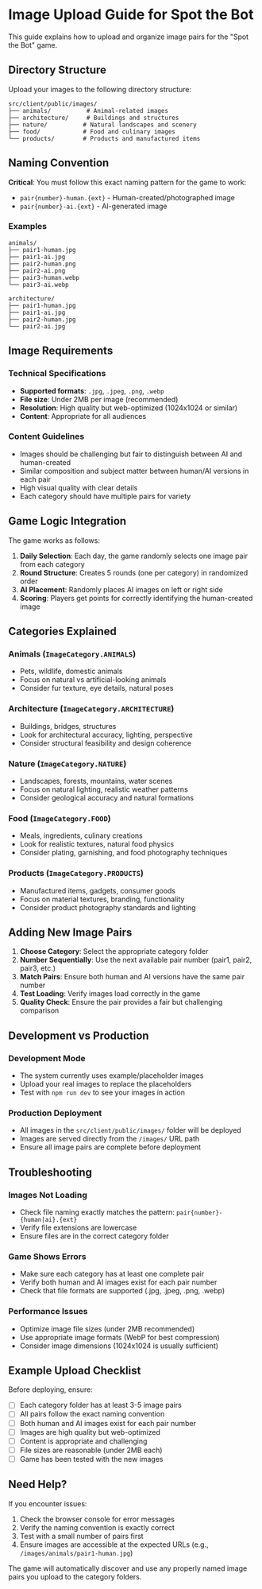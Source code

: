 # Image Upload Guide for Spot the Bot

This guide explains how to upload and organize image pairs for the "Spot the Bot" game.

## Directory Structure

Upload your images to the following directory structure:

```
src/client/public/images/
├── animals/          # Animal-related images
├── architecture/     # Buildings and structures  
├── nature/          # Natural landscapes and scenery
├── food/            # Food and culinary images
└── products/        # Products and manufactured items
```

## Naming Convention

**Critical**: You must follow this exact naming pattern for the game to work:

- `pair{number}-human.{ext}` - Human-created/photographed image
- `pair{number}-ai.{ext}` - AI-generated image

### Examples

```
animals/
├── pair1-human.jpg
├── pair1-ai.jpg
├── pair2-human.png
├── pair2-ai.png
├── pair3-human.webp
└── pair3-ai.webp

architecture/
├── pair1-human.jpg
├── pair1-ai.jpg
├── pair2-human.jpg
└── pair2-ai.jpg
```

## Image Requirements

### Technical Specifications
- **Supported formats**: `.jpg`, `.jpeg`, `.png`, `.webp`
- **File size**: Under 2MB per image (recommended)
- **Resolution**: High quality but web-optimized (1024x1024 or similar)
- **Content**: Appropriate for all audiences

### Content Guidelines
- Images should be challenging but fair to distinguish between AI and human-created
- Similar composition and subject matter between human/AI versions in each pair
- High visual quality with clear details
- Each category should have multiple pairs for variety

## Game Logic Integration

The game works as follows:

1. **Daily Selection**: Each day, the game randomly selects one image pair from each category
2. **Round Structure**: Creates 5 rounds (one per category) in randomized order
3. **AI Placement**: Randomly places AI images on left or right side
4. **Scoring**: Players get points for correctly identifying the human-created image

## Categories Explained

### Animals (`ImageCategory.ANIMALS`)
- Pets, wildlife, domestic animals
- Focus on natural vs artificial-looking animals
- Consider fur texture, eye details, natural poses

### Architecture (`ImageCategory.ARCHITECTURE`) 
- Buildings, bridges, structures
- Look for architectural accuracy, lighting, perspective
- Consider structural feasibility and design coherence

### Nature (`ImageCategory.NATURE`)
- Landscapes, forests, mountains, water scenes
- Focus on natural lighting, realistic weather patterns
- Consider geological accuracy and natural formations

### Food (`ImageCategory.FOOD`)
- Meals, ingredients, culinary creations
- Look for realistic textures, natural food physics
- Consider plating, garnishing, and food photography techniques

### Products (`ImageCategory.PRODUCTS`)
- Manufactured items, gadgets, consumer goods
- Focus on material textures, branding, functionality
- Consider product photography standards and lighting

## Adding New Image Pairs

1. **Choose Category**: Select the appropriate category folder
2. **Number Sequentially**: Use the next available pair number (pair1, pair2, pair3, etc.)
3. **Match Pairs**: Ensure both human and AI versions have the same pair number
4. **Test Loading**: Verify images load correctly in the game
5. **Quality Check**: Ensure the pair provides a fair but challenging comparison

## Development vs Production

### Development Mode
- The system currently uses example/placeholder images
- Upload your real images to replace the placeholders
- Test with `npm run dev` to see your images in action

### Production Deployment
- All images in the `src/client/public/images/` folder will be deployed
- Images are served directly from the `/images/` URL path
- Ensure all image pairs are complete before deployment

## Troubleshooting

### Images Not Loading
- Check file naming exactly matches the pattern: `pair{number}-{human|ai}.{ext}`
- Verify file extensions are lowercase
- Ensure files are in the correct category folder

### Game Shows Errors
- Make sure each category has at least one complete pair
- Verify both human and AI images exist for each pair number
- Check that file formats are supported (.jpg, .jpeg, .png, .webp)

### Performance Issues
- Optimize image file sizes (under 2MB recommended)
- Use appropriate image formats (WebP for best compression)
- Consider image dimensions (1024x1024 is usually sufficient)

## Example Upload Checklist

Before deploying, ensure:

- [ ] Each category folder has at least 3-5 image pairs
- [ ] All pairs follow the exact naming convention
- [ ] Both human and AI images exist for each pair number
- [ ] Images are high quality but web-optimized
- [ ] Content is appropriate and challenging
- [ ] File sizes are reasonable (under 2MB each)
- [ ] Game has been tested with the new images

## Need Help?

If you encounter issues:

1. Check the browser console for error messages
2. Verify the naming convention is exactly correct
3. Test with a small number of pairs first
4. Ensure images are accessible at the expected URLs (e.g., `/images/animals/pair1-human.jpg`)

The game will automatically discover and use any properly named image pairs you upload to the category folders.

